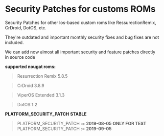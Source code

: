 Security Patches for customs ROMs
===========
Security Patches for other los-based custom roms like RessurectionRemix, CrDroid, DotOS, etc.

They're outdated and important monthly security fixes and bug fixes are not included.

We can add now almost all important security and feature patches directly in source code

**supported nougat roms:**
> Resurrection Remix 5.8.5

> CrDroid 3.8.9 

> ViperOS Extended 3.1.3 

> DotOS 1.2

**PLATFORM_SECURITY_PATCH**
**STABLE**
> PLATFORM_SECURITY_PATCH := **2019-08-05**
**ONLY FOR TEST**
> PLATFORM_SECURITY_PATCH := **2019-09-05**
